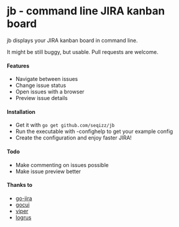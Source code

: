 # jb - command line JIRA kanban board

jb displays your JIRA kanban board in command line.

It might be still buggy, but usable. Pull requests are welcome.

#### Features

- Navigate between issues
- Change issue status
- Open issues with a browser
- Preview issue details

#### Installation

- Get it with `go get github.com/seqizz/jb`
- Run the executable with -confighelp to get your example config
- Create the configuration and enjoy faster JIRA!

#### Todo

- Make commenting on issues possible
- Make issue preview better

#### Thanks to

- [go-jira](https://github.com/andygrunwald/go-jira)
- [gocui](https://github.com/jroimartin/gocui)
- [viper](https://github.com/spf13/viper)
- [logrus](https://github.com/sirupsen/logrus)
